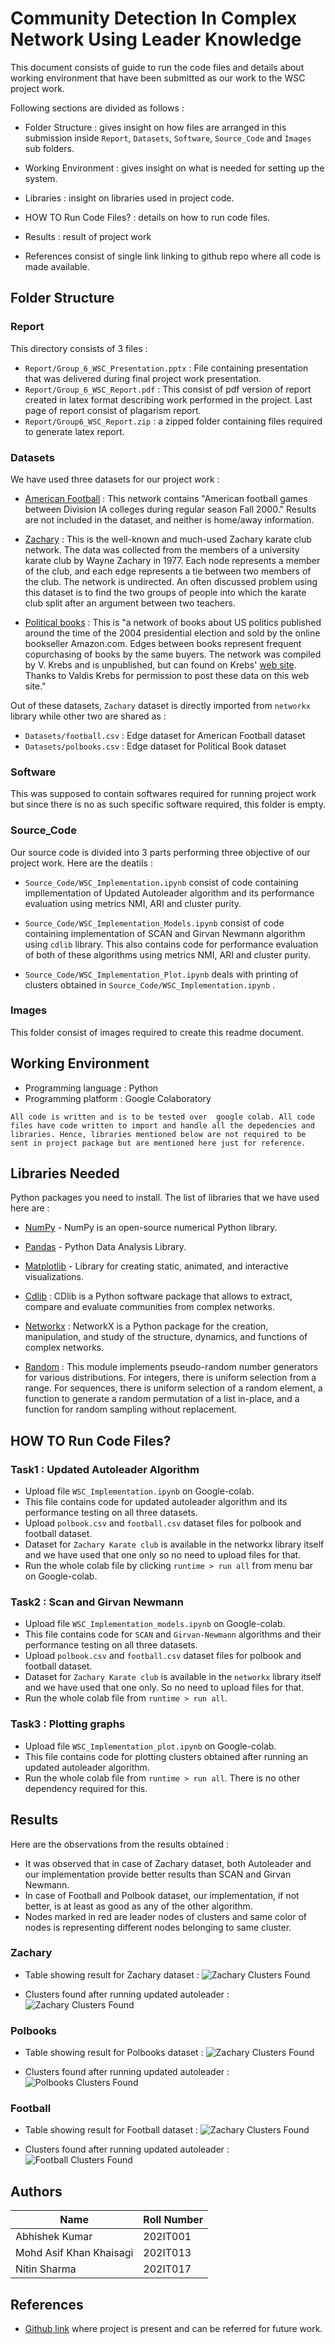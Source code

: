 # Community Detection In Complex Network Using Leader Knowledge

This document consists of guide to run the code files and details about working environment that have been submitted as our work to the WSC project work.

Following sections are divided as follows : 

* Folder Structure : gives insight on how files are arranged in this submission inside `Report`, `Datasets`, `Software`, `Source_Code` and `Images` sub folders.

* Working Environment : gives insight on what is needed for setting up the system.

* Libraries : insight on libraries used in project code.

* HOW TO Run Code Files? : details on how to run code files.

* Results : result of project work

* References consist of single link linking to github repo where all code is made available.

## Folder Structure

### Report
This directory consists of 3 files :
* ```Report/Group_6_WSC_Presentation.pptx``` : File containing presentation that was delivered during final project work presentation.
* ```Report/Group_6_WSC_Report.pdf``` : This consist of pdf version of report created in latex format describing work performed in the project. Last page of report consist of plagarism report.
* ```Report/Group6_WSC_Report.zip``` : a zipped folder containing files required to generate latex report.

### Datasets
We have used three datasets for our project work :

* [American Football](http://konect.cc/networks/dimacs10-football/) : This network contains "American football games between Division IA colleges during regular season Fall 2000." Results are not included in the dataset, and neither is home/away information. 

* [Zachary](http://konect.cc/networks/ucidata-zachary/) : This is the well-known and much-used Zachary karate club network. The data was collected from the members of a university karate club by Wayne Zachary in 1977. Each node represents a member of the club, and each edge represents a tie between two members of the club. The network is undirected. An often discussed problem using this dataset is to find the two groups of people into which the karate club split after an argument between two teachers. 

* [Political books](http://konect.cc/networks/dimacs10-polbooks/) : This is "a network of books about US politics published around the time of the 2004 presidential election and sold by the online bookseller Amazon.com. Edges between books represent frequent copurchasing of books by the same buyers. The network was compiled by V. Krebs and is unpublished, but can found on Krebs' [web site](http://www.orgnet.com/). Thanks to Valdis Krebs for permission to post these data on this web site."

Out of these datasets, `Zachary` dataset is directly imported from `networkx` library while other two are shared as :
* ```Datasets/football.csv``` : Edge dataset for American Football dataset
* ```Datasets/polbooks.csv``` : Edge dataset for Political Book dataset

### Software
This was supposed to contain softwares required for running project work but since there is no as such specific software required, this folder is empty.

### Source_Code
Our source code is divided into 3 parts performing three objective of our project work. Here are the deatils :

* ```Source_Code/WSC_Implementation.ipynb``` consist of code containing impllementation of Updated Autoleader algorithm and its performance evaluation using metrics NMI, ARI and cluster purity.

* ```Source_Code/WSC_Implementation_Models.ipynb``` consist of code containing implementation of SCAN and Girvan Newmann algorithm using `cdlib` library. This also contains code for performance evaluation of both of these algorithms using metrics NMI, ARI and cluster purity.

* ```Source_Code/WSC_Implementation_Plot.ipynb``` deals with printing of clusters obtained in ```Source_Code/WSC_Implementation.ipynb``` .

### Images
This folder consist of images required to create this readme document.

## Working Environment
* Programming language : Python
* Programming platform : Google Colaboratory

```All code is written and is to be tested over  google colab. All code files have code written to import and handle all the depedencies and libraries. Hence, libraries mentioned below are not required to be sent in project package but are mentioned here just for reference.```

## Libraries Needed
Python packages you need to install. The list of libraries that we have used here are :

* [NumPy](https://numpy.org/install/) - NumPy is an open-source numerical Python library.

* [Pandas](https://pandas.pydata.org/docs/reference/index.html) - Python Data Analysis Library.

* [Matplotlib](https://matplotlib.org/stable/tutorials/introductory/usage.html#sphx-glr-tutorials-introductory-usage-py) - Library for creating static, animated, and interactive visualizations.

* [Cdlib](https://cdlib.readthedocs.io/en/latest/) : CDlib is a Python software package that allows to extract, compare and evaluate communities from complex networks.

* [Networkx](https://networkx.org/documentation/stable/tutorial.html) : NetworkX is a Python package for the creation, manipulation, and study of the structure, dynamics, and functions of complex networks.

* [Random](https://docs.python.org/3/library/random.html#module-random) : This module implements pseudo-random number generators for various distributions. For integers, there is uniform selection from a range. For sequences, there is uniform selection of a random element, a function to generate a random permutation of a list in-place, and a function for random sampling without replacement.

## HOW TO Run Code Files?
### Task1 : Updated Autoleader Algorithm
* Upload file ```WSC_Implementation.ipynb``` on Google-colab. 
* This file contains code for updated autoleader algorithm and its performance testing on all three datasets.
* Upload ```polbook.csv``` and ```football.csv``` dataset files for polbook and football dataset.
* Dataset for ```Zachary Karate club``` is available in the networkx library itself and we have used that one only so no need to upload files for that.
* Run the whole colab file by clicking `runtime > run all` from menu bar on Google-colab.

### Task2 : Scan and Girvan Newmann
* Upload file ```WSC_Implementation_models.ipynb``` on Google-colab. 
* This file contains code for `SCAN` and `Girvan-Newmann` algorithms and their performance testing on all three datasets.
* Upload ```polbook.csv``` and ```football.csv``` dataset files for polbook and football dataset.
* Dataset for ```Zachary Karate club``` is available in the ```networkx``` library itself and we have used that one only. So no need to upload files for that.
* Run the whole colab file from `runtime > run all`.

### Task3 : Plotting graphs
* Upload file ```WSC_Implementation_plot.ipynb``` on Google-colab. 
* This file contains code for plotting clusters obtained after running an updated autoleader algorithm.
* Run the whole colab file from `runtime > run all`. There is no other dependency required for this.

## Results
Here are the observations from the results obtained :
* It was observed that in case of Zachary dataset,
both Autoleader and our implementation provide
better results than SCAN and Girvan Newmann.
* In case of Football and Polbook dataset, our
implementation, if not better, is at least as good
as any of the other algorithm.
* Nodes marked in red are leader nodes of clusters and same color of nodes is representing different nodes belonging to same cluster.

### Zachary
* Table showing result for Zachary dataset : 
![Zachary Clusters Found](Images/zachary_table.png)

* Clusters found after running updated autoleader :
![Zachary Clusters Found](Images/zachary.png)

### Polbooks
* Table showing result for Polbooks dataset : 
![Zachary Clusters Found](Images/polbooks_table.png)

* Clusters found after running updated autoleader :
![Polbooks Clusters Found](Images/polbooks.png)

### Football
* Table showing result for Football dataset : 
![Zachary Clusters Found](Images/football_table.png)

* Clusters found after running updated autoleader :
![Football Clusters Found](Images/football.png)

## Authors

| Name                    | Roll Number |
|-------------------------|-------------|
| Abhishek Kumar          | 202IT001    |
| Mohd Asif Khan Khaisagi | 202IT013    |
| Nitin Sharma            | 202IT017    |

## References
* [Github link](https://github.com/weasel-codes/community-detection-using-leader-knowledge) where project is present and can be referred for future work.